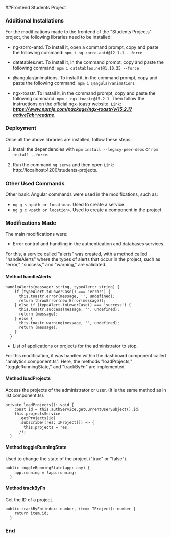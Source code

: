 ##Frontend Students Project


### Additional Installations
For the modifications made to the frontend of the "Students Projects" project, the following libraries need to be installed:

- ng-zorro-antd. To install it, open a command prompt, copy and paste the following command: `npm i ng-zorro-antd@12.1.1 --force`

- datatables.net. To install it, in the command prompt, copy and paste the following command: `npm i datatables.net@1.10.25 --force`

- @angular/animations. To install it, in the command prompt, copy and paste the following command: `npm i @angular/animations`

- ngx-toastr. To install it, in the command prompt, copy and paste the following command: `npm i ngx-toastr@15.2.1`. Then follow the instructions on the official ngx-toastr website. `Link`: ***https://www.npmjs.com/package/ngx-toastr/v/15.2.1?activeTab=readme***.

### Deployment

Once all the above libraries are installed, follow these steps:

1. Install the dependencies with `npm install --legacy-peer-deps` or `npm install --force`.

2. Run the command `ng serve` and then open `Link`: http://localhost:4200/students-projects.

### Other Used Commands

Other basic Angular commands were used in the modifications, such as:

- `ng g s <path or location>`. Used to create a service.
- `ng g c <path or location>`. Used to create a component in the project.

### Modifications Made

The main modifications were:

- Error control and handling in the authentication and databases services.

For this, a service called "alerts" was created, with a method called "handleAlerts" where the types of alerts that occur in the project, such as "error," "success," and "warning," are validated.

#### Method handleAlerts

```
handleAlerts(message: string, typeAlert: string) {
    if (typeAlert.toLowerCase() === 'error') {
      this.toastr.error(message, '', undefined);
      return throwError(new Error(message));
    } else if (typeAlert.toLowerCase() === 'success') {
      this.toastr.success(message, '', undefined);
      return (message);
    } else {
      this.toastr.warning(message, '', undefined);
      return (message);
    }
  }
```

- List of applications or projects for the administrator to stop.

For this modification, it was handled within the dashboard component called "analytics.component.ts". Here, the methods "loadProjects," "toggleRunningState," and "trackByFn" are implemented.

#### Method loadProjects

Access the projects of the administrator or user. (It is the same method as in list.component.ts).

``` 
private loadProjects(): void {
    const id = this.authService.getCurrentUserSubject().id;
    this.projectsService
      .getProjects(id)
      .subscribe((res: IProject[]) => {
        this.projects = res;
      });
  }

```

#### Method toggleRunningState

Used to change the state of the project ("true" or "false").

``` 
public toggleRunningState(app: any) {
    app.running = !app.running;
  }

```

#### Method trackByFn

Get the ID of a project.

``` 
public trackByFn(index: number, item: IProject): number {
    return item.id;
  }

```

### End
